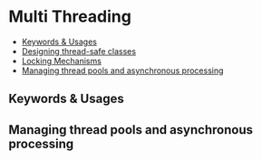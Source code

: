 # Multi Threading
- [Keywords & Usages](#keywords--usages)
- [Designing thread-safe classes](#designing-thread-safe-classes)
- [Locking Mechanisms](#3-use-locking-mechanisms)
- [Managing thread pools and asynchronous processing](#managing-thread-pools-and-asynchronous-processing)



## Keywords & Usages


## Managing thread pools and asynchronous processing